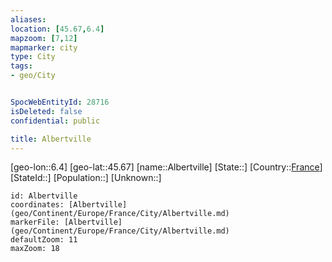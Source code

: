 ```yaml
---
aliases: 
location: [45.67,6.4]
mapzoom: [7,12] 
mapmarker: city 
type: City
tags:
- geo/City


SpocWebEntityId: 28716
isDeleted: false
confidential: public

title: Albertville
---
```

[geo-lon::6.4]
[geo-lat::45.67]
[name::Albertville]
[State::]
[Country::[France](geo/Continent/Europe/France.md)]
[StateId::]
[Population::]
[Unknown::]


```leaflet
id: Albertville
coordinates: [Albertville](geo/Continent/Europe/France/City/Albertville.md)
markerFile: [Albertville](geo/Continent/Europe/France/City/Albertville.md)
defaultZoom: 11 
maxZoom: 18
```


